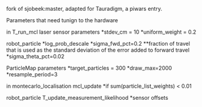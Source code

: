 fork of sjobeek:master, adapted for Tauradigm, a piwars entry.


Parameters that need tunign to the hardware


in T_run_mcl
laser sensor parameters
*stdev_cm = 10
*uniform_weight = 0.2

robot_particle
*log_prob_descale
*sigma_fwd_pct=0.2
**fraction of travel that is used as the standard deviation of the error added to forward travel
*sigma_theta_pct=0.02

ParticleMap parameters
*target_particles = 300
*draw_max=2000
*resample_period=3



in montecarlo_localisation
mcl_update
*if sum(particle_list_weights) < 0.01

robot_particle
T_update_measurement_likelihood
*sensor offsets
